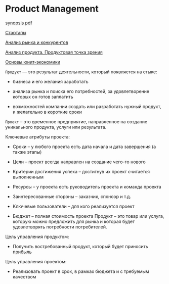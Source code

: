 # Product Management

[synopsis pdf](https://cloud.mail.ru/public/94Nz/uY6NMZAvL)

[Стартапы](./startup.md)

[Анализ рынка и конкурентов](./market_coppetitors.md)

[Анализ продукта. Продуктовая точка зрения](./product.md)

[Основы юнит-экономики](./unit.md)

`Продукт` — это результат деятельности, который появляется на стыке:

-  бизнеса и его желания заработать

-  анализа рынка и поиска его потребностей, за удовлетворение которых он готов заплатить

- возможностей компании создать или разработать нужный продукт, и желательно в короткие сроки

`Проект` – это временное предприятие, направленное на создание уникального продукта, услуги или результата.

Ключевые атрибуты проекта:

- Сроки – у любого проекта есть дата начала и дата завершения (а также этапы)

- Цели – проект всегда направлен на создание чего-то нового

- Критерии достижения успеха – достигнув их проект считается выполненным

- Ресурсы – у проекта есть руководитель проекта и команда проекта

- Заинтересованные стороны – заказчик, спонсор и т.д.

- Ключевые пользователи – для кого реализуется проект

- Бюджет – полная стоимость проекта Продукт – это товар или услуга, которую можно предложить для рынка и которая будет удовлетворять потребности потребителей.

Цель управления продуктом:

-  Получить востребованный продукт, который будет приносить прибыль

Цель управления проектом:

- Реализовать проект в срок, в рамках бюджета и с требуемым качеством